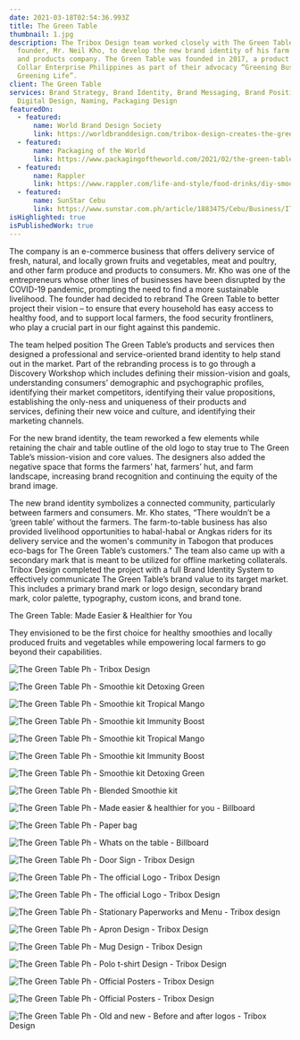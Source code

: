 ```yaml
---
date: 2021-03-18T02:54:36.993Z
title: The Green Table
thumbnail: 1.jpg
description: The Tribox Design team worked closely with The Green Table’s
  founder, Mr. Neil Kho, to develop the new brand identity of his farm produce
  and products company. The Green Table was founded in 2017, a product of Green
  Collar Enterprise Philippines as part of their advocacy “Greening Business,
  Greening Life”.
client: The Green Table
services: Brand Strategy, Brand Identity, Brand Messaging, Brand Positioning,
  Digital Design, Naming, Packaging Design
featuredOn:
  - featured:
      name: World Brand Design Society
      link: https://worldbranddesign.com/tribox-design-creates-the-green-table-brand-identity/
  - featured:
      name: Packaging of the World
      link: https://www.packagingoftheworld.com/2021/02/the-green-table.html
  - featured:
      name: Rappler
      link: https://www.rappler.com/life-and-style/food-drinks/diy-smoothie-kits-the-green-table-cebu
  - featured:
      name: SunStar Cebu
      link: https://www.sunstar.com.ph/article/1883475/Cebu/Business/IT-professional-takes-leap-in-opening-new-business
isHighlighted: true
isPublishedWork: true
---
```

<!--StartFragment-->

The company is an e-commerce business that offers delivery service of fresh, natural, and locally grown fruits and vegetables, meat and poultry, and other farm produce and products to consumers. Mr. Kho was one of the entrepreneurs whose other lines of businesses have been disrupted by the COVID-19 pandemic, prompting the need to find a more sustainable livelihood. The founder had decided to rebrand The Green Table to better project their vision – to ensure that every household has easy access to healthy food, and to support local farmers, the food security frontliners, who play a crucial part in our fight against this pandemic.

The team helped position The Green Table’s products and services then designed a professional and service-oriented brand identity to help stand out in the market. Part of the rebranding process is to go through a Discovery Workshop which includes defining their mission-vision and goals, understanding consumers’ demographic and psychographic profiles, identifying their market competitors, identifying their value propositions, establishing the only-ness and uniqueness of their products and services, defining their new voice and culture, and identifying their marketing channels.

For the new brand identity, the team reworked a few elements while retaining the chair and table outline of the old logo to stay true to The Green Table’s mission-vision and core values. The designers also added the negative space that forms the farmers' hat, farmers’ hut, and farm landscape, increasing brand recognition and continuing the equity of the brand image.

The new brand identity symbolizes a connected community, particularly between farmers and consumers. Mr. Kho states, “There wouldn’t be a ‘green table’ without the farmers. The farm-to-table business has also provided livelihood opportunities to habal-habal or Angkas riders for its delivery service and the women's community in Tabogon that produces eco-bags for The Green Table’s customers." The team also came up with a secondary mark that is meant to be utilized for offline marketing collaterals. Tribox Design completed the project with a full Brand Identity System to effectively communicate The Green Table’s brand value to its target market. This includes a primary brand mark or logo design, secondary brand mark, color palette, typography, custom icons, and brand tone.

The Green Table: Made Easier & Healthier for You

They envisioned to be the first choice for healthy smoothies and locally produced fruits and vegetables while empowering local farmers to go beyond their capabilities.

<!--EndFragment-->

![The Green Table Ph - Tribox Design](0.jpg "The Green Table Ph - Tribox Design")

![The Green Table Ph - Smoothie kit Detoxing Green](2.jpg "The Green Table Ph - Smoothie kit Detoxing Green")

![The Green Table Ph - Smoothie kit Tropical Mango](3.jpg "The Green Table Ph - Smoothie kit Tropical Mango")

![The Green Table Ph - Smoothie kit Immunity Boost](4.jpg "The Green Table Ph - Smoothie kit Immunity Boost")

![The Green Table Ph - Smoothie kit Tropical Mango](5.jpg "The Green Table Ph - Smoothie kit Tropical Mango")

![The Green Table Ph - Smoothie kit Immunity Boost](6.jpg "The Green Table Ph - Smoothie kit Immunity Boost")

![The Green Table Ph - Smoothie kit Detoxing Green](7.jpg "The Green Table Ph - Smoothie kit Detoxing Green")

![The Green Table Ph - Blended Smoothie kit](9.jpg "The Green Table Ph - Blended Smoothie kit")

![The Green Table Ph - Made easier & healthier for you - Billboard](10.jpg "The Green Table Ph - Made easier & healthier for you - Billboard")

![The Green Table Ph - Paper bag](11.jpg "The Green Table Ph - Paper bag")

![The Green Table Ph - Whats on the table - Billboard](12.jpg "The Green Table Ph - Whats on the table - Billboard")

![The Green Table Ph - Door Sign - Tribox Design](13.jpg "The Green Table Ph - Door Sign - Tribox Design")

![The Green Table Ph - The official Logo - Tribox Design](14.1.jpg "The Green Table Ph - The official Logo - Tribox Design")

![The Green Table Ph - The official Logo - Tribox Design](14.jpg "The Green Table Ph - The official Logo - Tribox Design")

![The Green Table Ph - Stationary Paperworks and Menu - Tribox design](15.jpg "The Green Table Ph - Stationary Paperworks and Menu - Tribox design")

![The Green Table Ph - Apron Design - Tribox Design](16.jpg "The Green Table Ph - Apron Design - Tribox Design")

![The Green Table Ph - Mug Design - Tribox Design](17.png "The Green Table Ph - Mug Design - Tribox Design")

![The Green Table Ph - Polo t-shirt Design - Tribox Design](18.jpg "The Green Table Ph - Polo t-shirt Design - Tribox Design")

![The Green Table Ph - Official Posters - Tribox Design](19.jpg "The Green Table Ph - Official Posters - Tribox Design")

![The Green Table Ph - Official Posters - Tribox Design](20.jpg "The Green Table Ph - Official Posters - Tribox Design")

![The Green Table Ph - Old and new - Before and after logos - Tribox Design](21.jpg "The Green Table Ph - Old and new - Before and after logos - Tribox Design")